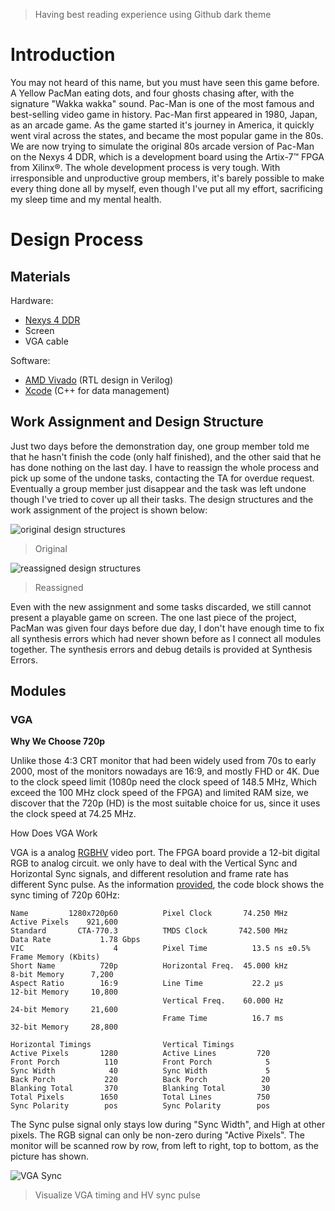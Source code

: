 > Having best reading experience using Github dark theme
# Introduction
You may not heard of this name, but you must have seen this game before. A Yellow PacMan eating dots, and four ghosts chasing after, with the signature "Wakka wakka" sound. Pac-Man is one of the most famous and best-selling video game in history. Pac-Man first appeared in 1980, Japan, as an arcade game. As the game started it's journey in America, it quickly went viral across the states, and became the most popular game in the 80s. We are now trying to simulate the original 80s arcade version of Pac-Man on the Nexys 4 DDR, which is a development board using the Artix-7™ FPGA from Xilinx®. The whole development process is very tough. With irresponsible and unproductive group members, it's barely possible to make every thing done all by myself, even though I've put all my effort, sacrificing my sleep time and my mental health.

# Design Process
## Materials
Hardware:
- [Nexys 4 DDR](https://digilent.com/reference/programmable-logic/nexys-4-ddr/start)
- Screen
- VGA cable

Software:
- [AMD Vivado](https://www.xilinx.com/products/design-tools/vivado.html) (RTL design in Verilog)
- [Xcode](https://developer.apple.com/xcode/) (C++ for data management)

## Work Assignment and Design Structure
Just two days before the demonstration day, one group member told me that he hasn't finish the code (only half finished), and the other said that he has done nothing on the last day. I have to reassign the whole process and pick up some of the undone tasks, contacting the TA for overdue request. Eventually a group member just disappear and the task was left undone though I've tried to cover up all their tasks. The design structures and the work assignment of the project is shown below:

![original design structures](https://github.com/cookieeikooc/FPGA-Pac-Man/assets/160454617/9e7d9567-fc3e-43dc-aa58-98fca87ce2da)
> Original

![reassigned design structures](https://github.com/cookieeikooc/FPGA-Pac-Man/assets/160454617/53d25ec1-ac90-442e-b6d0-9735f26b206a)
> Reassigned

Even with the new assignment and some tasks discarded, we still cannot present a playable game on screen. The one last piece of the project, PacMan was given four days before due day, I don't have enough time to fix all synthesis errors which had never shown before as I connect all modules together. The synthesis errors and debug details is provided at Synthesis Errors.

## Modules
### VGA
**Why We Choose 720p**

Unlike those 4:3 CRT monitor that had been widely used from 70s to early 2000, most of the monitors nowadays are 16:9, and mostly FHD or 4K. Due to the clock speed limit (1080p need the clock speed of 148.5 MHz, Which exceed the 100 MHz clock speed of the FPGA) and limited RAM size, we discover that the 720p (HD) is the most suitable choice for us, since it uses the clock speed at 74.25 MHz.

How Does VGA Work

VGA is a analog [RGBHV](https://en.wikipedia.org/wiki/Component_video#RGB_analog_component_video) video port. The FPGA board provide a 12-bit digital RGB to analog circuit. we only have to deal with the Vertical Sync and Horizontal Sync signals, and different resolution and frame rate has different Sync pulse. As the information [provided](https://projectf.io/posts/video-timings-vga-720p-1080p/), the code block shows the sync timing of 720p 60Hz:
```
Name         1280x720p60          Pixel Clock       74.250 MHz            Active Pixels    921,600
Standard       CTA-770.3          TMDS Clock       742.500 MHz            Data Rate           1.78 Gbps
VIC                    4          Pixel Time          13.5 ns ±0.5%       Frame Memory (Kbits)
Short Name          720p          Horizontal Freq.  45.000 kHz            8-bit Memory      7,200
Aspect Ratio        16:9          Line Time           22.2 μs             12-bit Memory     10,800
                                  Vertical Freq.    60.000 Hz             24-bit Memory     21,600 
                                  Frame Time          16.7 ms             32-bit Memory     28,800

Horizontal Timings                Vertical Timings
Active Pixels       1280          Active Lines         720
Front Porch          110          Front Porch            5
Sync Width            40          Sync Width             5
Back Porch           220          Back Porch            20
Blanking Total       370          Blanking Total        30
Total Pixels        1650          Total Lines          750
Sync Polarity        pos          Sync Polarity        pos
```
The Sync pulse signal only stays low during "Sync Width", and High at other pixels. The RGB signal can only be non-zero during "Active Pixels". The monitor will be scanned row by row, from left to right, top to bottom, as the picture has shown.

![VGA Sync](https://github.com/cookieeikooc/FPGA-Pac-Man/assets/160454617/c2840560-f624-4a72-9ac0-7cacb09c11a9)
> Visualize VGA timing and HV sync pulse



